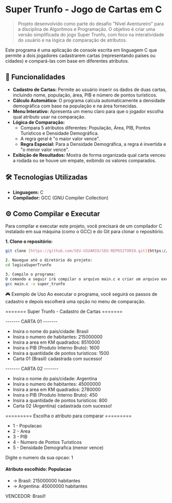 # Super Trunfo - Jogo de Cartas em C

> Projeto desenvolvido como parte do desafio "Nível Aventureiro" para a disciplina de Algoritmos e Programação. O objetivo é criar uma versão simplificada do jogo Super Trunfo, com foco na interatividade do usuário e na lógica de comparação de atributos.

Este programa é uma aplicação de console escrita em linguagem C que permite a dois jogadores cadastrarem cartas (representando países ou cidades) e compará-las com base em diferentes atributos.

## 🚀 Funcionalidades

-   **Cadastro de Cartas:** Permite ao usuário inserir os dados de duas cartas, incluindo nome, população, área, PIB e número de pontos turísticos.
-   **Cálculo Automático:** O programa calcula automaticamente a densidade demográfica com base na população e na área fornecidas.
-   **Menu Interativo:** Apresenta um menu claro para que o jogador escolha qual atributo usar na comparação.
-   **Lógica de Comparação:**
    -   Compara 5 atributos diferentes: População, Área, PIB, Pontos Turísticos e Densidade Demográfica.
    -   A regra geral é "o maior valor vence".
    -   **Regra Especial:** Para a Densidade Demográfica, a regra é invertida e "o menor valor vence".
-   **Exibição de Resultados:** Mostra de forma organizada qual carta venceu a rodada ou se houve um empate, exibindo os valores comparados.

## 🛠️ Tecnologias Utilizadas

-   **Linguagem:** C
-   **Compilador:** GCC (GNU Compiler Collection)

## ⚙️ Como Compilar e Executar

Para compilar e executar este projeto, você precisará de um compilador C instalado em sua máquina (como o GCC) e do Git para clonar o repositório.

**1. Clone o repositório:**
```bash
git clone [https://github.com/SEU-USUARIO/SEU-REPOSITORIO.git](https://github.com/SEU-USUARIO/SEU-REPOSITORIO.git)
```

```bash
2. Navegue até o diretório do projeto:
cd logicaSuperTrunfo
```

```bash
3. Compile o programa:
O comando a seguir irá compilar o arquivo main.c e criar um arquivo executável chamado super_trunfo.
gcc main.c -o super_trunfo
```

🎮 Exemplo de Uso
Ao executar o programa, você seguirá os passos de cadastro e depois escolherá uma opção no menu de comparação.

======= Super Trunfo - Cadastro de Cartas =======

------- CARTA 01 -------
* Insira o nome do pais/cidade: Brasil
* Insira o numero de habitantes: 215000000
* Insira a area em KM quadrados: 8510000
* Insira o PIB (Produto Interno Bruto): 1600
* Insira a quantidade de pontos turisticos: 1500
* Carta 01 (Brasil) cadastrada com sucesso!

------- CARTA 02 -------
* Insira o nome do pais/cidade: Argentina
* Insira o numero de habitantes: 45000000
* Insira a area em KM quadrados: 2780000
* Insira o PIB (Produto Interno Bruto): 450
* Insira a quantidade de pontos turisticos: 800
* Carta 02 (Argentina) cadastrada com sucesso!

========= Escolha o atributo para comparar =========
* 1 - Populacao
* 2 - Area
* 3 - PIB
* 4 - Numero de Pontos Turisticos
* 5 - Densidade Demografica (menor vence)

Digite o numero da sua opcao: 1

#### Atributo escolhido: Populacao
* -> Brasil: 215000000 habitantes
* -> Argentina: 45000000 habitantes

VENCEDOR: Brasil!